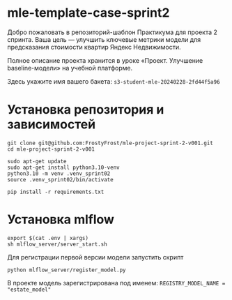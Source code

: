 # mle-template-case-sprint2

Добро пожаловать в репозиторий-шаблон Практикума для проекта 2 спринта. Ваша цель — улучшить ключевые метрики модели для предсказания стоимости квартир Яндекс Недвижимости.

Полное описание проекта хранится в уроке «Проект. Улучшение baseline-модели» на учебной платформе.

Здесь укажите имя вашего бакета: ```s3-student-mle-20240228-2fd44f5a96```

# Установка репозитория и зависимостей

```
git clone git@github.com:FrostyFrost/mle-project-sprint-2-v001.git
cd mle-project-sprint-2-v001

sudo apt-get update
sudo apt-get install python3.10-venv
python3.10 -m venv .venv_sprint02
source .venv_sprint02/bin/activate

pip install -r requirements.txt 
```
# Установка mlflow

```
export $(cat .env | xargs)
sh mlflow_server/server_start.sh 
```
Для регистрации первой версии модели запустить скрипт 
```
python mlflow_server/register_model.py 
```
В проекте модель зарегистрирована под именем:
```REGISTRY_MODEL_NAME = "estate_model"```



